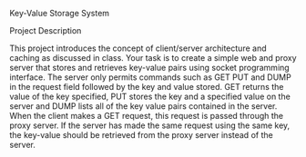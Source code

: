 Key-Value Storage System 

Project Description

This project introduces the concept of client/server architecture and caching as discussed in class. Your task is to create a simple web and proxy server that stores and retrieves key-value pairs using socket programming interface. The server only permits commands such as GET PUT and DUMP in the request field followed by the key and value stored. GET returns the value of the key specified, PUT stores the key and a specified value on the server and DUMP lists all of the key value pairs contained in the server. When the client makes a GET request, this request is passed through the proxy server. If the server has made the same request using the same key, the key-value should be retrieved from the proxy server instead of the server. 
